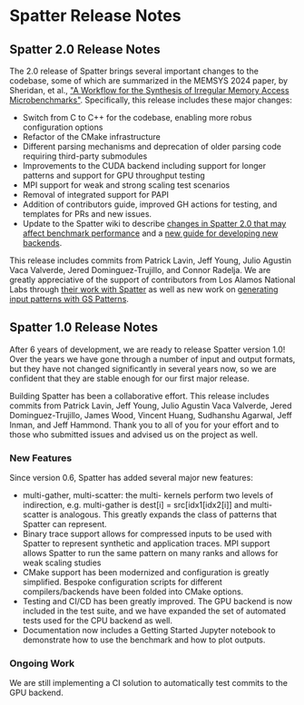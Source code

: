 # Spatter Release Notes

## Spatter 2.0 Release Notes

The 2.0 release of Spatter brings several important changes to the codebase, some of which are summarized in the MEMSYS 2024 paper, by Sheridan, et al., ["A Workflow for the Synthesis of Irregular Memory Access Microbenchmarks"](https://www.memsys.io/wp-content/uploads/ninja-forms/5/sheridan_et_al_workflow_irregular_patterns_paper_32_MEMSYS_2024-1.pdf). Specifically, this release includes these major changes:

- Switch from C to C++ for the codebase, enabling more robus configuration options
- Refactor of the CMake infrastructure
- Different parsing mechanisms and deprecation of older parsing code requiring third-party submodules
- Improvements to the CUDA backend including support for longer patterns and support for GPU throughput testing
- MPI support for weak and strong scaling test scenarios
- Removal of integrated support for PAPI
- Addition of contributors guide, improved GH actions for testing, and templates for PRs and new issues.
- Update to the Spatter wiki to describe [changes in Spatter 2.0 that may affect benchmark performance](https://github.com/hpcgarage/spatter/wiki/Spatter-2.0-Validation) and a [new guide for developing new backends](https://github.com/hpcgarage/spatter/wiki/Adding-New-Backends-to-Spatter).

This release includes commits from Patrick Lavin, Jeff Young, Julio Agustin Vaca Valverde, Jered Dominguez-Trujillo, and Connor Radelja. We are greatly appreciative of the support of contributors from Los Alamos National Labs through [their work with Spatter](https://github.com/lanl/spatter) as well as new work on [generating input patterns with GS Patterns](https://github.com/lanl/gs_patterns/).


## Spatter 1.0 Release Notes

After 6 years of development, we are ready to release Spatter version 1.0! Over the years we have gone through a number of input and output formats, but they have not changed significantly in several years now, so we are confident that they are stable enough for our first major release. 

Building Spatter has been a collaborative effort. This release includes commits from Patrick Lavin, Jeff Young, Julio Agustin Vaca Valverde, Jered Dominguez-Trujillo, James Wood, Vincent Huang, Sudhanshu Agarwal, Jeff Inman, and Jeff Hammond. Thank you to all of you for your effort and to those who submitted issues and advised us on the project as well.

### New Features
Since version 0.6, Spatter has added several major new features: 

 - multi-gather, multi-scatter: the multi- kernels perform two levels of indirection, e.g. multi-gather is dest[i] = src[idx1[idx2[i]] and multi-scatter is analogous. This greatly expands the class of patterns that Spatter can represent. 
 - Binary trace support allows for compressed inputs to be used with Spatter to represent synthetic and application traces.
MPI support allows Spatter to run the same pattern on many ranks and allows for weak scaling studies
 - CMake support has been modernized and configuration is greatly simplified. Bespoke configuration scripts for different compilers/backends have been folded into CMake options.
 - Testing and CI/CD has been greatly improved. The GPU backend is now included in the test suite, and we have expanded the set of automated tests used for the CPU backend as well.
 - Documentation now includes a Getting Started Jupyter notebook to demonstrate how to use the benchmark and how to plot outputs.

### Ongoing Work
We are still implementing a CI solution to automatically test commits to the GPU backend. 

